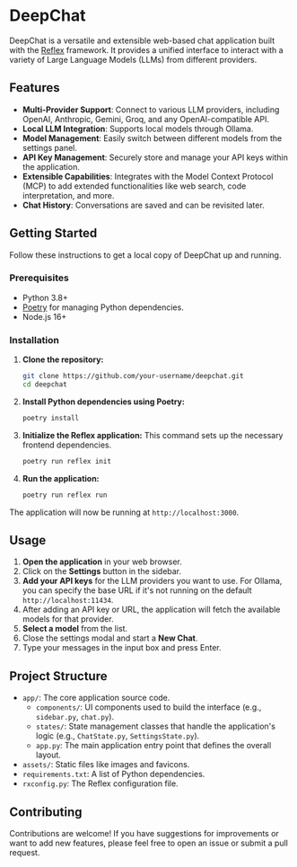 # DeepChat

DeepChat is a versatile and extensible web-based chat application built with the [Reflex](https://reflex.dev/) framework. It provides a unified interface to interact with a variety of Large Language Models (LLMs) from different providers.

## Features

- **Multi-Provider Support**: Connect to various LLM providers, including OpenAI, Anthropic, Gemini, Groq, and any OpenAI-compatible API.
- **Local LLM Integration**: Supports local models through Ollama.
- **Model Management**: Easily switch between different models from the settings panel.
- **API Key Management**: Securely store and manage your API keys within the application.
- **Extensible Capabilities**: Integrates with the Model Context Protocol (MCP) to add extended functionalities like web search, code interpretation, and more.
- **Chat History**: Conversations are saved and can be revisited later.

## Getting Started

Follow these instructions to get a local copy of DeepChat up and running.

### Prerequisites

- Python 3.8+
- [Poetry](https://python-poetry.org/docs/#installation) for managing Python dependencies.
- Node.js 16+

### Installation

1.  **Clone the repository:**
    ```bash
    git clone https://github.com/your-username/deepchat.git
    cd deepchat
    ```

2.  **Install Python dependencies using Poetry:**
    ```bash
    poetry install
    ```

3.  **Initialize the Reflex application:**
    This command sets up the necessary frontend dependencies.
    ```bash
    poetry run reflex init
    ```

4.  **Run the application:**
    ```bash
    poetry run reflex run
    ```

The application will now be running at `http://localhost:3000`.

## Usage

1.  **Open the application** in your web browser.
2.  Click on the **Settings** button in the sidebar.
3.  **Add your API keys** for the LLM providers you want to use. For Ollama, you can specify the base URL if it's not running on the default `http://localhost:11434`.
4.  After adding an API key or URL, the application will fetch the available models for that provider.
5.  **Select a model** from the list.
6.  Close the settings modal and start a **New Chat**.
7.  Type your messages in the input box and press Enter.

## Project Structure

-   `app/`: The core application source code.
    -   `components/`: UI components used to build the interface (e.g., `sidebar.py`, `chat.py`).
    -   `states/`: State management classes that handle the application's logic (e.g., `ChatState.py`, `SettingsState.py`).
    -   `app.py`: The main application entry point that defines the overall layout.
-   `assets/`: Static files like images and favicons.
-   `requirements.txt`: A list of Python dependencies.
-   `rxconfig.py`: The Reflex configuration file.

## Contributing

Contributions are welcome! If you have suggestions for improvements or want to add new features, please feel free to open an issue or submit a pull request.
